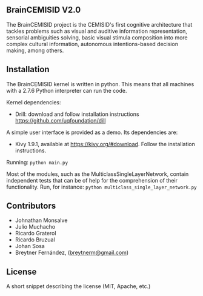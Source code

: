 ## BrainCEMISID V2.0
The BrainCEMISID project is the CEMISID's first cognitive architecture that tackles problems such as visual and auditive
 information representation, sensorial ambiguities solving, basic visual stimula composition into more complex cultural
 information, autonomous intentions-based decision making, among others.

## Installation

The BrainCEMISID kernel is written in python. This means that all machines with a 2.7.6 Python interpreter can run the code.

Kernel dependencies:
* Drill: download and follow installation instructions https://github.com/uqfoundation/dill

A simple user interface is provided as a demo. Its dependencies are:
* Kivy 1.9.1, available at https://kivy.org/#download. Follow the installation instructions.

Running:
```python main.py```

Most of the modules, such as the MulticlassSingleLayerNetwork, contain independent tests that can be of help for the
comprehension of their functionality. Run, for instance:
 ```python multiclass_single_layer_network.py```

## Contributors

* Johnathan Monsalve
* Julio Muchacho
* Ricardo Graterol
* Ricardo Bruzual
* Johan Sosa
* Breytner Fernández, (breytnerm@gmail.com)

## License
A short snippet describing the license (MIT, Apache, etc.)